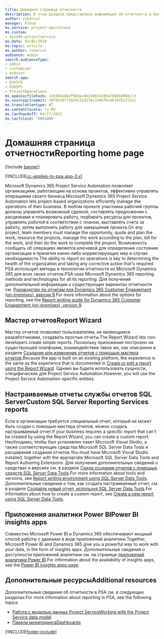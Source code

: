 ```yaml
---
title: Домашняя страница отчетности
description: В этом разделе представлена информация об отчетности в Dynamics 365 Project Service Automation.
author: ruhercul
manager: kfend
ms.service: project-operations
ms.custom:
- dyn365-projectservice
ms.date: 03/01/2019
ms.topic: article
ms.author: ruhercul
audience: Admin
search.audienceType:
- admin
- customizer
- enduser
search.app:
- D365CE
- D365PS
- ProjectOperations
ms.openlocfilehash: 32b504a862f98dac4b1d9b54289476026d988c13
ms.sourcegitcommit: 3d78338773929121d17ec3386f6cb67bfb2272cc
ms.translationtype: HT
ms.contentlocale: ru-RU
ms.lasthandoff: 04/27/2021
ms.locfileid: "5951495"
---
```

# <a name="reporting-home-page"></a><span data-ttu-id="f53df-103">Домашняя страница отчетности</span><span class="sxs-lookup"><span data-stu-id="f53df-103">Reporting home page</span></span>

[!include [banner](../includes/psa-now-project-operations.md)]

[!INCLUDE[cc-applies-to-psa-app-3.x](../includes/cc-applies-to-psa-app-3x.md)]

<span data-ttu-id="f53df-104">Microsoft Dynamics 365 Project Service Automation позволяет организациям, работающим на основе проектов, эффективно управлять операциями своего бизнеса.</span><span class="sxs-lookup"><span data-stu-id="f53df-104">Microsoft Dynamics 365 Project Service Automation lets project-based organizations efficiently manage the operations of their business.</span></span> <span data-ttu-id="f53df-105">В любом проекте участники рабочей группы должны управлять возможной сделкой, составлять предложение с расценками и планировать работу, подбирать ресурсы для проектов, управлять работой в соответствии с планом, выставлять счета за работу, затем выполнять работу для завершения проекта.</span><span class="sxs-lookup"><span data-stu-id="f53df-105">On any project, team members must manage the opportunity, quote and plan the work, resource the projects, manage the work according to the plan, bill for the work, and then do the work to complete the project.</span></span> <span data-ttu-id="f53df-106">Возможность сообщать об операциях является ключевой для определения состояния организации и принятия каких-либо корректирующих мер в случае необходимости.</span><span class="sxs-lookup"><span data-stu-id="f53df-106">The ability to report on operations is key to determining the health of the organization and taking any corrective action that's required.</span></span> <span data-ttu-id="f53df-107">PSA использует методы и технологии отчетности из Microsoft Dynamics 365 для всех своих отчетов.</span><span class="sxs-lookup"><span data-stu-id="f53df-107">PSA uses Microsoft Dynamics 365 reporting methods and technologies for all its reporting.</span></span> <span data-ttu-id="f53df-108">Для получения дополнительной информации о существующих вариантах отчетности см. [Руководство по отчетам для Dynamics 365 Customer Engagement (on-premises), версия 9](/dynamics365/customerengagement/on-premises/analytics/reporting-analytics-with-dynamics-365).</span><span class="sxs-lookup"><span data-stu-id="f53df-108">For more information about the options for reporting, see the [Report writing guide for Dynamics 365 Customer Engagement (on-premises), version 9](/dynamics365/customerengagement/on-premises/analytics/reporting-analytics-with-dynamics-365).</span></span>

## <a name="report-wizard"></a><span data-ttu-id="f53df-109">Мастер отчетов</span><span class="sxs-lookup"><span data-stu-id="f53df-109">Report Wizard</span></span>

<span data-ttu-id="f53df-110">Мастер отчетов позволяет пользователям, не являющимся разработчиками, создавать простые отчеты.</span><span class="sxs-lookup"><span data-stu-id="f53df-110">The Report Wizard lets non-developers create simple reports.</span></span> <span data-ttu-id="f53df-111">Поскольку приложение построено на существующей платформе, взаимодействие такое же, как описанное в разделе [Создание или изменение отчетов с помощью мастера отчетов](/dynamics365/customerengagement/on-premises/basics/create-edit-copy-report-wizard).</span><span class="sxs-lookup"><span data-stu-id="f53df-111">Because the app is built on an existing platform, the experience is the same as the experience that is documented in [Create or edit a report using the Report Wizard](/dynamics365/customerengagement/on-premises/basics/create-edit-copy-report-wizard).</span></span> <span data-ttu-id="f53df-112">Однако вы будете использовать сущности, специфические для Project Service Automation.</span><span class="sxs-lookup"><span data-stu-id="f53df-112">However, you will use the Project Service Automation-specific entities.</span></span>

## <a name="custom-sql-server-reporting-services-reports"></a><span data-ttu-id="f53df-113">Настраиваемые отчеты службы отчетов SQL Server</span><span class="sxs-lookup"><span data-stu-id="f53df-113">Custom SQL Server Reporting Services reports</span></span>

<span data-ttu-id="f53df-114">Если в организации требуется специальный отчет, который не может быть создан с помощью мастера отчетов, можно создать настраиваемый отчет.</span><span class="sxs-lookup"><span data-stu-id="f53df-114">If your business requires a specific report that can't be created by using the Report Wizard, you can create a custom report.</span></span> <span data-ttu-id="f53df-115">Необходимо, чтобы был установлен пакет Microsoft Visual Studio, а также соответствующие средства Microsoft SQL Server Data Tools и расширения создания отчетов.</span><span class="sxs-lookup"><span data-stu-id="f53df-115">You must have Microsoft Visual Studio installed, together with the appropriate Microsoft SQL Server Data Tools and Report Authoring Extensions.</span></span> <span data-ttu-id="f53df-116">Для получения дополнительных сведений о средствах и версиях см. в разделе [Среда создания отчетов с помощью средств SQL Server Data Tools](/dynamics365/customerengagement/on-premises/analytics/report-writing-environment-using-sql-server-data-tools).</span><span class="sxs-lookup"><span data-stu-id="f53df-116">For more information about tools and versions, see [Report writing environment using SQL Server Data Tools](/dynamics365/customerengagement/on-premises/analytics/report-writing-environment-using-sql-server-data-tools).</span></span> <span data-ttu-id="f53df-117">Дополнительные сведения о том, как создать настраиваемый отчет, см. в разделе [Создайте новый отчет, используя SQL Server Data Tools](/dynamics365/customerengagement/on-premises/analytics/create-a-new-report-using-sql-server-data-tools).</span><span class="sxs-lookup"><span data-stu-id="f53df-117">For information about how to create a custom report, see [Create a new report using SQL Server Data Tools](/dynamics365/customerengagement/on-premises/analytics/create-a-new-report-using-sql-server-data-tools).</span></span>

## <a name="power-bi-insights-apps"></a><span data-ttu-id="f53df-118">Приложения аналитики Power BI</span><span class="sxs-lookup"><span data-stu-id="f53df-118">Power BI insights apps</span></span>

<span data-ttu-id="f53df-119">Совместно Microsoft Power BI и Dynamics 365 обеспечивают мощный способ работы с данными в виде приложений аналитики.</span><span class="sxs-lookup"><span data-stu-id="f53df-119">Together, Microsoft Power BI and Dynamics 365 give you a powerful way to work with your data, in the form of insights apps.</span></span> <span data-ttu-id="f53df-120">Дополнительные сведения о доступности приложений аналитики см. на странице [приложений аналитики Power BI](https://powerbi.microsoft.com/power-bi-insights-apps/).</span><span class="sxs-lookup"><span data-stu-id="f53df-120">For information about the availability of insights apps, see the [Power BI insights apps page](https://powerbi.microsoft.com/power-bi-insights-apps/).</span></span>


## <a name="additional-resources"></a><span data-ttu-id="f53df-121">Дополнительные ресурсы</span><span class="sxs-lookup"><span data-stu-id="f53df-121">Additional resources</span></span>
<span data-ttu-id="f53df-122">Дополнительные сведения об отчетности в PSA см. в следующих разделах:</span><span class="sxs-lookup"><span data-stu-id="f53df-122">For more information about reporting in PSA, see the following topics:</span></span>

- [<span data-ttu-id="f53df-123">Работа с моделью данных Project Service</span><span class="sxs-lookup"><span data-stu-id="f53df-123">Working with the Project Service data model</span></span>](reports-working-project-service-data-model.md)
- [<span data-ttu-id="f53df-124">Панели мониторинга</span><span class="sxs-lookup"><span data-stu-id="f53df-124">Dashboards</span></span>](reports-dashboards.md)



[!INCLUDE[footer-include](../includes/footer-banner.md)]
